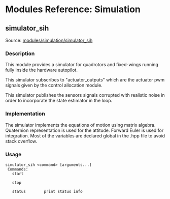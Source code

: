 # Modules Reference: Simulation

## simulator_sih

Source: [modules/simulation/simulator_sih](https://github.com/PX4/PX4-Autopilot/tree/main/src/modules/simulation/simulator_sih)

### Description

This module provides a simulator for quadrotors and fixed-wings running fully
inside the hardware autopilot.

This simulator subscribes to "actuator_outputs" which are the actuator pwm
signals given by the control allocation module.

This simulator publishes the sensors signals corrupted with realistic noise
in order to incorporate the state estimator in the loop.

### Implementation

The simulator implements the equations of motion using matrix algebra.
Quaternion representation is used for the attitude.
Forward Euler is used for integration.
Most of the variables are declared global in the .hpp file to avoid stack overflow.

<a id="simulator_sih_usage"></a>

### Usage

```
simulator_sih <command> [arguments...]
 Commands:
   start

   stop

   status        print status info
```
